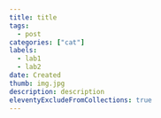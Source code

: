 ```yaml
---
title: title
tags:
  - post
categories: ["cat"]
labels:
  - lab1
  - lab2
date: Created
thumb: img.jpg
description: description
eleventyExcludeFromCollections: true
---
```

